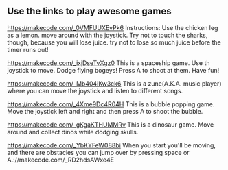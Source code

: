 


## Use the links to play awesome games

https://makecode.com/_0VMFUUXEvPk6
Instructions: Use the chicken leg as a lemon.
move around with the joystick. Try not to touch the sharks, though, because you will lose juice.
try not to lose so much juice before the timer runs out!




https://makecode.com/_ixjDseTvXgz0
This is a spaceship game. Use th joystick to move. Dodge flying bogeys! Press A to shoot at them.
Have fun!


https://makecode.com/_Mb404iKw3ck6
This is a zune(A.K.A. music player) where you can move the joystick and listen to different songs.



https://makecode.com/_4Xme9Dc4R04H
This is a bubble popping game. Move the joystick left and right and then press A to shoot the bubble.


https://makecode.com/_gKgaKTHUMMRv
This is a dinosaur game. Move around and collect dinos while dodging skulls.


https://makecode.com/_YbKYFeW088bi
When you start you'll be moving, and there are obstacles you can jump over by pressing space or A.://makecode.com/_RD2hdsAWxe4E
